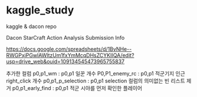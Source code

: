 # kaggle_study
kaggle & dacon repo

Dacon StarCraft Action Analysis Submission Info

https://docs.google.com/spreadsheets/d/1BvNHe--RWGPxjPGwlAWltzUm1fxYmMcqDHsZCYKIIQA/edit?usp=drive_web&ouid=109134545473965755837

추가한 컬럼
 p0,p1_wm : p0,p1 일꾼 개수 
 P0,P1_enemy_rc : p0,p1 적군기지 인근 right_click 개수
 p0,p1_p_selection : p0,p1 selection 컬럼의 의미없는 빈 리스트 제거
 p0,p1_early_find : p0,p1 적군 시야를 먼저 확인한 플레이어
